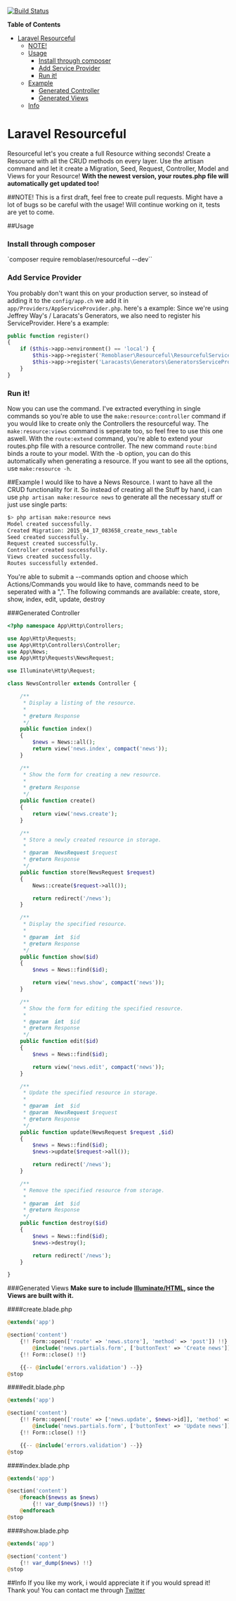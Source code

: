[![Build Status](https://travis-ci.org/remoblaser/laravel-resourceful.svg?branch=master)](https://travis-ci.org/remoblaser/laravel-resourceful)


**Table of Contents**

- [Laravel Resourceful](#laravel-resourceful)
  - [NOTE!](#note)
  - [Usage](#usage)
      - [Install through composer](#install-through-composer)
      - [Add Service Provider](#add-service-provider)
      - [Run it!](#run-it)
  - [Example](#example)
    - [Generated Controller](#generated-controller)
    - [Generated Views](#generated-views)
  - [Info](#info)

# Laravel Resourceful 
Resourceful let's you create a full Resource withing seconds! Create a Resource with all the CRUD methods on every layer.
Use the artisan command and let it create a Migration, Seed, Request, Controller, Model and Views for your Resource!
**With the newest version, your routes.php file will automatically get updated too!**

##NOTE!
This is a first draft, feel free to create pull requests. Might have a lot of bugs so be careful with the usage!
Will continue working on it, tests are yet to come.


##Usage
### Install through composer
`composer require remoblaser/resourceful --dev``

### Add Service Provider
You probably don't want this on your production server, so instead of adding it to the `config/app.ch` we add it in `app/Providers/AppServiceProvider.php`. here's a example:
Since we're using Jeffrey Way's / Laracats's Generators, we also need to register his ServiceProvider. Here's a example:

```php
public function register()
{
    if ($this->app->environment() == 'local') {
        $this->app->register('Remoblaser\Resourceful\ResourcefulServiceProvider');
        $this->app->register('Laracasts\Generators\GeneratorsServiceProvider');
    }
}
```

### Run it!
Now you can use the command. I've extracted everything in single commands so you're able to use the `make:resource:controller` command if you would like to create only the Controllers the resourceful way.
The `make:resource:views` command is seperate too, so feel free to use this one aswell.
With the `route:extend` command, you're able to extend your routes.php file with a resource controller.
The new command `route:bind` binds a route to your model. 
With the -b option, you can do this automatically when generating a resource.
If you want to see all the options, use `make:resource -h`.

##Example
I would like to have a News Resource. I want to have all the CRUD functionality for it. So instead of creating all the Stuff by hand, i can use `php artisan make:resource news` to generate all the necessary stuff or just use single parts:

```bash
$> php artisan make:resource news
Model created successfully.
Created Migration: 2015_04_17_083658_create_news_table
Seed created successfully.
Request created successfully.
Controller created successfully.
Views created successfully.
Routes successfully extended.
```

You're able to submit a --commands option and choose which Actions/Commands you would like to have, commands need to be seperated with a ",".
The following commands are available: create, store, show, index, edit, update, destroy

###Generated Controller
```php
<?php namespace App\Http\Controllers;

use App\Http\Requests;
use App\Http\Controllers\Controller;
use App\News;
use App\Http\Requests\NewsRequest;

use Illuminate\Http\Request;

class NewsController extends Controller {

	/**
	 * Display a listing of the resource.
	 *
	 * @return Response
	 */
	public function index()
	{
	    $news = News::all();
		return view('news.index', compact('news'));
	}

	/**
	 * Show the form for creating a new resource.
	 *
	 * @return Response
	 */
	public function create()
	{
		return view('news.create');
	}

	/**
	 * Store a newly created resource in storage.
	 *
	 * @param  NewsRequest $request
	 * @return Response
	 */
	public function store(NewsRequest $request)
	{
		News::create($request->all());

		return redirect('/news');
	}

	/**
	 * Display the specified resource.
	 *
	 * @param  int  $id
	 * @return Response
	 */
	public function show($id)
	{
		$news = News::find($id);

		return view('news.show', compact('news'));
	}

	/**
	 * Show the form for editing the specified resource.
	 *
	 * @param  int  $id
	 * @return Response
	 */
	public function edit($id)
	{
		$news = News::find($id);

        return view('news.edit', compact('news'));
	}

	/**
	 * Update the specified resource in storage.
	 *
	 * @param  int  $id
	 * @param  NewsRequest $request
	 * @return Response
	 */
	public function update(NewsRequest $request ,$id)
	{
        $news = News::find($id);
        $news->update($request->all());

        return redirect('/news');
	}

	/**
	 * Remove the specified resource from storage.
	 *
	 * @param  int  $id
	 * @return Response
	 */
	public function destroy($id)
	{
		$news = News::find($id);
		$news->destroy();

		return redirect('/news');
	}

}
````

###Generated Views
**Make sure to include [Illuminate/HTML](https://packagist.org/packages/illuminate/html), since the
Views are built with it.**

####create.blade.php
```php
@extends('app')

@section('content')
    {!! Form::open(['route' => 'news.store'], 'method' => 'post']) !!}
        @include('news.partials.form', ['buttonText' => 'Create news'])
    {!! Form::close() !!}

    {{-- @include('errors.validation') --}}
@stop
```


####edit.blade.php
```php
@extends('app')

@section('content')
    {!! Form::open(['route' => ['news.update', $news->id]], 'method' => 'post']) !!}
        @include('news.partials.form', ['buttonText' => 'Update news'])
    {!! Form::close() !!}

    {{-- @include('errors.validation') --}}
@stop
```

####index.blade.php
```php
@extends('app')

@section('content')
    @foreach($newss as $news)
        {!! var_dump($news)) !!}
    @endforeach
@stop
```

####show.blade.php
```php
@extends('app')

@section('content')
    {!! var_dump($news) !!}
@stop
```


##Info
If you like my work, i would appreciate it if you would spread it! Thank you!
You can contact me through [Twitter](https://twitter.com/remoblaser)
